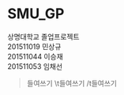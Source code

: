 # SMU_GP
상명대학교 졸업프로젝트
<br>
201511019 민상규<br>
201511044 이승재<br>
201511053 임채선<br>
>들여쓰기
\t들여쓰기
/t들여쓰기
